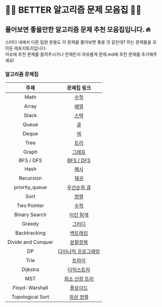 # 🤸‍♀️ BETTER 알고리즘 문제 모음집 🤸‍♀️
## 풀어보면 좋을만한 알고리즘 문제 추천 모음집입니다. 🔥
스터디 내에서 다른 팀원 분들도 이 문제를 풀어보면 좋을 것 같은데? 하는 문제들을 모아둔 레포지토리입니다.
</br> 이슈에 추천 문제를 올려주시거나 언제든지 자유롭게 문제.md에 추천 문제를 추가해주세요!


### 알고리즘 문제집

| 주제 | 문제집 링크 |
| :--: | :--: |
| Math  | [수학](./Math.md)|
| Array | [배열](./Array.md) |
| Stack | [스택](./Stack.md)|
| Queue | [큐](./Queue.md)|
| Deque | [덱](./Deque.md)|
| Tree  | [트리](./Tree.md)|
| Graph | [그래프](./Graph.md)|
| BFS / DFS | [BFS / DFS](./BFS_DFS.md)|
| Hash | [해시](./Hash.md)|
| Recursion | [재귀](./Recursion.md)|
| priority_queue | [우선순위 큐](./priority_queue.md)|
| Sort | [정렬](./Sort.md)|
| Two Pointer | [수학](./Math.md)|
| Binary Search| [이진 탐색](./Binary_Search.md)|
| Greedy | [그리디](./Greedy.md)|
| Backtracking | [백트래킹](./Backtracking.md)|
| Divide and Conquer | [분할정복](./Divide_and_Conquer.md)|
| DP| [다이나믹 프로그래밍](./DP.md)|
| Trie | [트라이](./Tree.md)|
| Dijkstra | [다익스트라](./Dijkstra.md)|
| MST | [최소 신장 트리](./MST.md)|
| Floyd-Warshall | [플로이드](./Floyd_Warshall.md)|
| Topological Sort | [위상 정렬](./Topological_Sort.md)|
